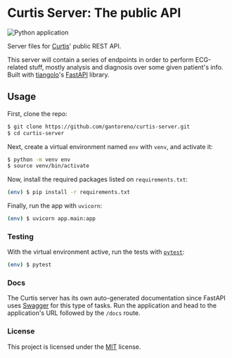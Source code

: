 # Curtis Server: The public API

![Python application](https://github.com/gantoreno/curtis-api/workflows/Python%20application/badge.svg)

Server files for [Curtis](https://github.com/gantoreno/curtis-engine)' public REST API.

This server will contain a series of endpoints in order to perform ECG-related stuff, mostly analysis and diagnosis over some given patient's info. Built with [tiangolo](https://github.com/tiangolo)'s [FastAPI](https://fastapi.tiangolo.com/) library.

## Usage

First, clone the repo:

```sh
$ git clone https://github.com/gantoreno/curtis-server.git
$ cd curtis-server
```

Next, create a virtual environment named `env` with `venv`, and activate it:

```sh
$ python -m venv env
$ source venv/bin/activate
```

Now, install the required packages listed on `requirements.txt`:

```sh
(env) $ pip install -r requirements.txt
```

Finally, run the app with `uvicorn`:

```sh
(env) $ uvicorn app.main:app
```

### Testing

With the virtual environment active, run the tests with [`pytest`](https://docs.pytest.org/en/stable/):

```sh
(env) $ pytest
```

### Docs

The Curtis server has its own auto-generated documentation since FastAPI uses [Swagger](https://swagger.io/) for this type of tasks. Run the application and head to the application's URL followed by the `/docs` route.

### License

This project is licensed under the [MIT](https://es.wikipedia.org/wiki/Licencia_MIT) license.
